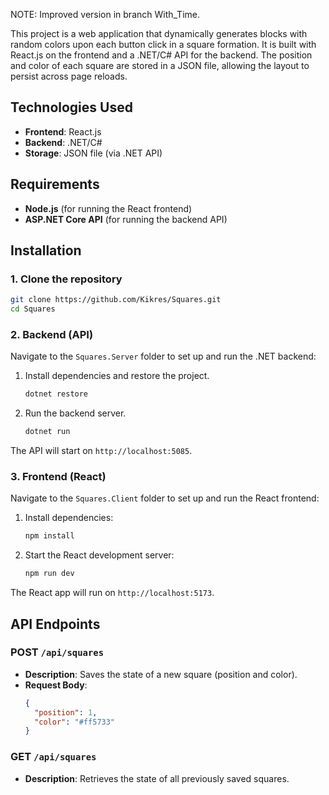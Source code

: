 NOTE: Improved version in branch With_Time.

This project is a web application that dynamically generates blocks with random colors upon each button click in a square formation. It is built with React.js on the frontend and a .NET/C# API for the backend. The position and color of each square are stored in a JSON file, allowing the layout to persist across page reloads.
  
## Technologies Used

- **Frontend**: React.js
- **Backend**: .NET/C#
- **Storage**: JSON file (via .NET API)

## Requirements

- **Node.js** (for running the React frontend)
- **ASP.NET Core API** (for running the backend API)

## Installation

### 1. Clone the repository
```bash
git clone https://github.com/Kikres/Squares.git
cd Squares
```

### 2. Backend (API)
Navigate to the `Squares.Server` folder to set up and run the .NET backend:

1. Install dependencies and restore the project.
   ```bash
   dotnet restore
   ```
2. Run the backend server.
   ```bash
   dotnet run
   ```

The API will start on `http://localhost:5085`.

### 3. Frontend (React)
Navigate to the `Squares.Client` folder to set up and run the React frontend:

1. Install dependencies:
   ```bash
   npm install
   ```
2. Start the React development server:
   ```bash
   npm run dev
   ```

The React app will run on `http://localhost:5173`.

## API Endpoints

### POST `/api/squares`
- **Description**: Saves the state of a new square (position and color).
- **Request Body**:
  ```json
  {
    "position": 1,
    "color": "#ff5733"
  }
  ```

### GET `/api/squares`
- **Description**: Retrieves the state of all previously saved squares.
